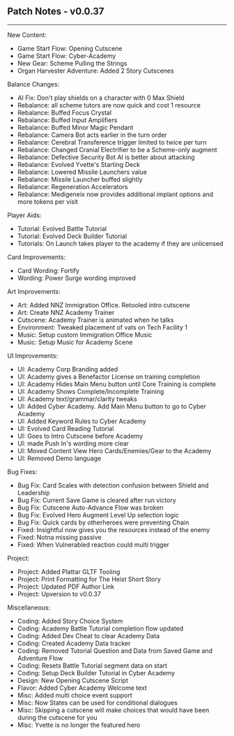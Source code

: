 ## Patch Notes - v0.0.37
----

New Content:
- Game Start Flow: Opening Cutscene
- Game Start Flow: Cyber-Academy
- New Gear: Scheme Pulling the Strings
- Organ Harvester Adventure: Added 2 Story Cutscenes

Balance Changes:
- AI Fix: Don't play shields on a character with 0 Max Shield
- Rebalance: all scheme tutors are now quick and cost 1 resource
- Rebalance: Buffed Focus Crystal
- Rebalance: Buffed Input Amplifiers
- Rebalance: Buffed Minor Magic Pendant
- Rebalance: Camera Bot acts earlier in the turn order
- Rebalance: Cerebral Transference trigger limited to twice per turn
- Rebalance: Changed Cranial Electrifier to be a Scheme-only augment
- Rebalance: Defective Security Bot AI is better about attacking
- Rebalance: Evolved Yvette's Starting Deck
- Rebalance: Lowered Missile Launchers value
- Rebalance: Missile Launcher buffed slightly
- Rebalance: Regeneration Accelerators
- Rebalance: Medigeneix now provides additional implant options and more tokens per visit

Player Aids:
- Tutorial: Evolved Battle Tutorial
- Tutorial: Evolved Deck Builder Tutorial
- Tutorials: On Launch takes player to the academy if they are unlicensed

Card Improvements:
- Card Wording: Fortify
- Wording: Power Surge wording improved

Art Improvements:
- Art: Added NNZ Immigration Office. Retooled intro cutscene
- Art: Create NNZ Academy Trainer
- Cutscene: Academy Trainer is animated when he talks
- Environment: Tweaked placement of vats on Tech Facility 1
- Music: Setup custom Immigration Office Music
- Music: Setup Music for Academy Scene

UI Improvements:
- UI: Academy Corp Branding added
- UI: Academy gives a Benefactor License on training completion
- UI: Academy Hides Main Menu button until Core Training is complete
- UI: Academy Shows Complete/Incomplete Training
- UI: Academy text/grammar/clarity tweaks
- UI: Added Cyber Academy. Add Main Menu button to go to Cyber Academy
- UI: Added Keyword Rules to Cyber Academy
- UI: Evolved Card Reading Tutorial
- UI: Goes to Intro Cutscene before Academy
- UI: made Push In's wording more clear
- UI: Moved Content View Hero Cards/Enemies/Gear to the Academy
- UI: Removed Demo language

Bug Fixes:
- Bug Fix: Card Scales with detection confusion between Shield and Leadership
- Bug Fix: Current Save Game is cleared after run victory
- Bug Fix: Cutscene Auto-Advance Flow was broken
- Bug Fix: Evolved Hero Augment Level Up selection logic
- Bug Fix: Quick cards by otherheroes were preventing Chain
- Fixed: Insightful now gives you the resources instead of the enemy
- Fixed: Notna missing passive
- Fixed: When Vulnerabled reaction could multi trigger

Project:
- Project: Added Plattar GLTF Tooling
- Project: Print Formatting for The Heist Short Story
- Project: Updated PDF Author Link
- Project: Upversion to v0.0.37

Miscellaneous:
- Coding: Added Story Choice System
- Coding: Academy Battle Tutorial completion flow updated
- Coding: Added Dev Cheat to clear Academy Data
- Coding: Created Academy Data tracker
- Coding: Removed Tutorial Question and Data from Saved Game and Adventure Flow
- Coding: Resets Battle Tutorial segment data on start
- Coding: Setup Deck Builder Tutorial in Cyber Academy
- Design: New Opening Cutscene Script
- Flavor: Added Cyber Academy Welcome text
- Misc: Added multi choice event support
- Misc: Now States can be used for conditional dialogues
- Misc: Skipping a cutscene will make choices that would have been during the cutscene for you
- Misc: Yvette is no longer the featured hero
